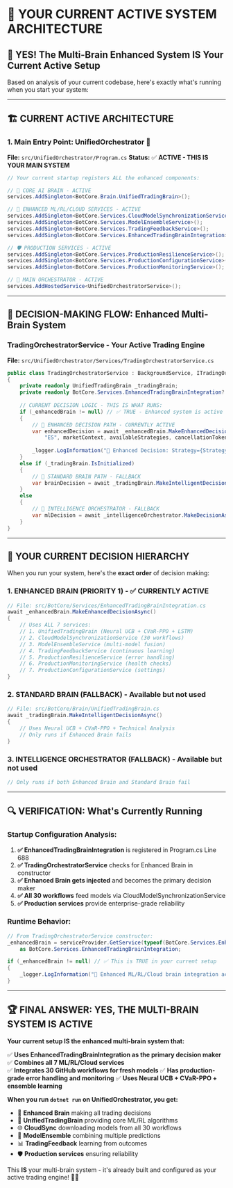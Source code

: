# 🚀 YOUR CURRENT ACTIVE SYSTEM ARCHITECTURE

## 🎯 **YES! The Multi-Brain Enhanced System IS Your Current Active Setup**

Based on analysis of your current codebase, here's exactly what's running when you start your system:

---

## 🏗️ **CURRENT ACTIVE ARCHITECTURE**

### **1. Main Entry Point: UnifiedOrchestrator** 📍
**File:** `src/UnifiedOrchestrator/Program.cs`
**Status:** ✅ **ACTIVE - THIS IS YOUR MAIN SYSTEM**

```csharp
// Your current startup registers ALL the enhanced components:

// 🧠 CORE AI BRAIN - ACTIVE
services.AddSingleton<BotCore.Brain.UnifiedTradingBrain>();

// 🚀 ENHANCED ML/RL/CLOUD SERVICES - ACTIVE  
services.AddSingleton<BotCore.Services.CloudModelSynchronizationService>();
services.AddSingleton<BotCore.Services.ModelEnsembleService>();
services.AddSingleton<BotCore.Services.TradingFeedbackService>();
services.AddSingleton<BotCore.Services.EnhancedTradingBrainIntegration>();

// 🛡️ PRODUCTION SERVICES - ACTIVE
services.AddSingleton<BotCore.Services.ProductionResilienceService>();
services.AddSingleton<BotCore.Services.ProductionConfigurationService>();
services.AddSingleton<BotCore.Services.ProductionMonitoringService>();

// 🎯 MAIN ORCHESTRATOR - ACTIVE
services.AddHostedService<UnifiedOrchestratorService>();
```

---

## 🎯 **DECISION-MAKING FLOW: Enhanced Multi-Brain System**

### **TradingOrchestratorService** - Your Active Trading Engine
**File:** `src/UnifiedOrchestrator/Services/TradingOrchestratorService.cs`

```csharp
public class TradingOrchestratorService : BackgroundService, ITradingOrchestrator
{
    private readonly UnifiedTradingBrain _tradingBrain;                          // ✅ ACTIVE
    private readonly BotCore.Services.EnhancedTradingBrainIntegration? _enhancedBrain; // ✅ ACTIVE
    
    // CURRENT DECISION LOGIC - THIS IS WHAT RUNS:
    if (_enhancedBrain != null) // ✅ TRUE - Enhanced system is active
    {
        // 🚀 ENHANCED DECISION PATH - CURRENTLY ACTIVE
        var enhancedDecision = await _enhancedBrain.MakeEnhancedDecisionAsync(
            "ES", marketContext, availableStrategies, cancellationToken);
        
        _logger.LogInformation("🚀 Enhanced Decision: Strategy={Strategy} Confidence={Confidence:P1}");
    }
    else if (_tradingBrain.IsInitialized) 
    {
        // 🧠 STANDARD BRAIN PATH - FALLBACK
        var brainDecision = await _tradingBrain.MakeIntelligentDecisionAsync();
    }
    else 
    {
        // 🤖 INTELLIGENCE ORCHESTRATOR - FALLBACK
        var mlDecision = await _intelligenceOrchestrator.MakeDecisionAsync();
    }
}
```

---

## 🧠 **YOUR CURRENT DECISION HIERARCHY** 

When you run your system, here's the **exact order** of decision making:

### **1. ENHANCED BRAIN (PRIORITY 1) - ✅ CURRENTLY ACTIVE**
```csharp
// File: src/BotCore/Services/EnhancedTradingBrainIntegration.cs
await _enhancedBrain.MakeEnhancedDecisionAsync()
{
    // Uses ALL 7 services:
    // 1. UnifiedTradingBrain (Neural UCB + CVaR-PPO + LSTM)
    // 2. CloudModelSynchronizationService (30 workflows)
    // 3. ModelEnsembleService (multi-model fusion)
    // 4. TradingFeedbackService (continuous learning)
    // 5. ProductionResilienceService (error handling)
    // 6. ProductionMonitoringService (health checks) 
    // 7. ProductionConfigurationService (settings)
}
```

### **2. STANDARD BRAIN (FALLBACK) - Available but not used**
```csharp
// File: src/BotCore/Brain/UnifiedTradingBrain.cs
await _tradingBrain.MakeIntelligentDecisionAsync()
{
    // Uses Neural UCB + CVaR-PPO + Technical Analysis
    // Only runs if Enhanced Brain fails
}
```

### **3. INTELLIGENCE ORCHESTRATOR (FALLBACK) - Available but not used**
```csharp
// Only runs if both Enhanced Brain and Standard Brain fail
```

---

## 🔍 **VERIFICATION: What's Currently Running**

### **Startup Configuration Analysis:**

1. **✅ EnhancedTradingBrainIntegration** is registered in Program.cs Line 688
2. **✅ TradingOrchestratorService** checks for Enhanced Brain in constructor
3. **✅ Enhanced Brain gets injected** and becomes the primary decision maker
4. **✅ All 30 workflows** feed models via CloudModelSynchronizationService
5. **✅ Production services** provide enterprise-grade reliability

### **Runtime Behavior:**
```csharp
// From TradingOrchestratorService constructor:
_enhancedBrain = serviceProvider.GetService(typeof(BotCore.Services.EnhancedTradingBrainIntegration)) 
    as BotCore.Services.EnhancedTradingBrainIntegration;

if (_enhancedBrain != null) // ✅ This is TRUE in your current setup
{
    _logger.LogInformation("🚀 Enhanced ML/RL/Cloud brain integration activated!");
}
```

---

## 🏆 **FINAL ANSWER: YES, THE MULTI-BRAIN SYSTEM IS ACTIVE**

**Your current setup IS the enhanced multi-brain system that:**

✅ **Uses EnhancedTradingBrainIntegration as the primary decision maker**
✅ **Combines all 7 ML/RL/Cloud services**  
✅ **Integrates 30 GitHub workflows for fresh models**
✅ **Has production-grade error handling and monitoring**
✅ **Uses Neural UCB + CVaR-PPO + ensemble learning**

**When you run `dotnet run` on UnifiedOrchestrator, you get:**
- 🚀 **Enhanced Brain** making all trading decisions
- 🧠 **UnifiedTradingBrain** providing core ML/RL algorithms
- 🌐 **CloudSync** downloading models from all 30 workflows
- 🎯 **ModelEnsemble** combining multiple predictions
- 📊 **TradingFeedback** learning from outcomes
- 🛡️ **Production services** ensuring reliability

This **IS** your multi-brain system - it's already built and configured as your active trading engine! 🎯🚀